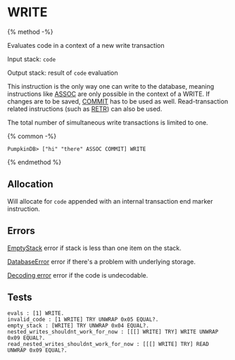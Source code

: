# WRITE

{% method -%}

Evaluates code in a context of a new write transaction

Input stack: `code`

Output stack: result of `code` evaluation

This instruction is the only way one can write to the database, meaning
instructions like [ASSOC](ASSOC.md) are only possible in the context of
a WRITE. If changes are to be saved, [COMMIT](COMMIT.md) has to be
used as well. Read-transaction related instructions (such as [RETR](RETR.md))
can also be used.

The total number of simultaneous write transactions is limited to one.

{% common -%}

```
PumpkinDB> ["hi" "there" ASSOC COMMIT] WRITE
```

{% endmethod %}

## Allocation

Will allocate for `code` appended with an internal transaction end
marker instruction.

## Errors

[EmptyStack](./errors/EmptyStack.md) error if stack is less than one item on the stack.

[DatabaseError](./errors/DatabaseError.md) error if there's a problem with underlying storage.

[Decoding error](./errors/DECODING.md) error if the code is undecodable.

## Tests

```test
evals : [1] WRITE.
invalid_code : [1 WRITE] TRY UNWRAP 0x05 EQUAL?.
empty_stack : [WRITE] TRY UNWRAP 0x04 EQUAL?.
nested_writes_shouldnt_work_for_now : [[[] WRITE] TRY] WRITE UNWRAP 0x09 EQUAL?.
read_nested_writes_shouldnt_work_for_now : [[[] WRITE] TRY] READ UNWRAP 0x09 EQUAL?.
```
